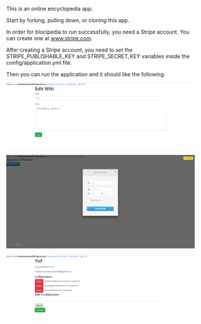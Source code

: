 This is an online encyclopedia app.

Start by forking, pulling down, or cloning this app.

In order for blocipedia to run successfully, you need a Stripe account. You can create one at www.stripe.com.

After creating a Stripe account, you need to set the STRIPE_PUBLISHABLE_KEY and 
STRIPE_SECRET_KEY variables inside the config/application.yml file.

Then you can run the application and it should like the following:

![Wiki Edit](/lib/assets/blocipedia-wiki-edit.png?raw=true "Wiki Edit")

![Upgrade](/lib/assets/blocipedia-upgrade.png?raw=true "Upgrade")

![Wiki Show](/lib/assets/blocipedia-show.png?raw=true "Wiki Show")
